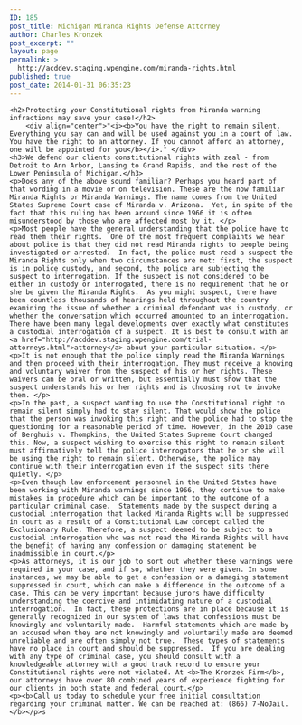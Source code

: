 ```yaml
---
ID: 185
post_title: Michigan Miranda Rights Defense Attorney
author: Charles Kronzek
post_excerpt: ""
layout: page
permalink: >
  http://acddev.staging.wpengine.com/miranda-rights.html
published: true
post_date: 2014-01-31 06:35:23
---
```

	<h2>Protecting your Constitutional rights from Miranda warning infractions may save your case!</h2>
		<div align="center">"<i><b>You have the right to remain silent. Everything you say can and will be used against you in a court of law. You have the right to an attorney. If you cannot afford an attorney, one will be appointed for you</b></i>." </div>
	<h3>We defend our clients constitutional rights with zeal - from Detroit to Ann Arbor, Lansing to Grand Rapids, and the rest of the Lower Peninsula of Michigan.</h3>
	<p>Does any of the above sound familiar? Perhaps you heard part of that wording in a movie or on television. These are the now familiar Miranda Rights or Miranda Warnings. The name comes from the United States Supreme Court case of Miranda v. Arizona.  Yet, in spite of the fact that this ruling has been around since 1966 it is often misunderstood by those who are affected most by it. </p>
	<p>Most people have the general understanding that the police have to read them their rights.  One of the most frequent complaints we hear about police is that they did not read Miranda rights to people being investigated or arrested.  In fact, the police must read a suspect the Miranda Rights only when two circumstances are met: first, the suspect is in police custody, and second, the police are subjecting the suspect to interrogation. If the suspect is not considered to be either in custody or interrogated, there is no requirement that he or she be given the Miranda Rights.  As you might suspect, there have been countless thousands of hearings held throughout the country examining the issue of whether a criminal defendant was in custody, or whether the conversation which occurred amounted to an interrogation.  There have been many legal developments over exactly what constitutes a custodial interrogation of a suspect. It is best to consult with an <a href="http://acddev.staging.wpengine.com/trial-attorneys.html">attorney</a> about your particular situation. </p>
	<p>It is not enough that the police simply read the Miranda Warnings and then proceed with their interrogation. They must receive a knowing and voluntary waiver from the suspect of his or her rights. These waivers can be oral or written, but essentially must show that the suspect understands his or her rights and is choosing not to invoke them. </p>
	<p>In the past, a suspect wanting to use the Constitutional right to remain silent simply had to stay silent. That would show the police that the person was invoking this right and the police had to stop the questioning for a reasonable period of time. However, in the 2010 case of Berghuis v. Thompkins, the United States Supreme Court changed this. Now, a suspect wishing to exercise this right to remain silent must affirmatively tell the police interrogators that he or she will be using the right to remain silent. Otherwise, the police may continue with their interrogation even if the suspect sits there quietly. </p>
	<p>Even though law enforcement personnel in the United States have been working with Miranda warnings since 1966, they continue to make mistakes in procedure which can be important to the outcome of a particular criminal case.  Statements made by the suspect during a custodial interrogation that lacked Miranda Rights will be suppressed in court as a result of a Constitutional Law concept called the Exclusionary Rule. Therefore, a suspect deemed to be subject to a custodial interrogation who was not read the Miranda Rights will have the benefit of having any confession or damaging statement be inadmissible in court.</p>
	<p>As attorneys, it is our job to sort out whether these warnings were required in your case, and if so, whether they were given. In some instances, we may be able to get a confession or a damaging statement suppressed in court, which can make a difference in the outcome of a case. This can be very important because jurors have difficulty understanding the coercive and intimidating nature of a custodial interrogation.  In fact, these protections are in place because it is generally recognized in our system of laws that confessions must be knowingly and voluntarily made.  Harmful statements which are made by an accused when they are not knowingly and voluntarily made are deemed unreliable and are often simply not true.  These types of statements have no place in court and should be suppressed.  If you are dealing with any type of criminal case, you should consult with a knowledgeable attorney with a good track record to ensure your Constitutional rights were not violated. At <b>The Kronzek Firm</b>, our attorneys have over 80 combined years of experience fighting for our clients in both state and federal court.</p>
	<p><b>Call us today to schedule your free initial consultation regarding your criminal matter. We can be reached at: (866) 7-NoJail.</b></p>s